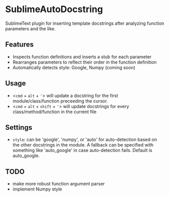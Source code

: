 SublimeAutoDocstring
====================

SublimeText plugin for inserting template docstrings after analyzing
function parameters and the like.

Features
--------
  - Inspects function definitions and inserts a stub for each parameter
  - Rearranges parameters to reflect their order in the function definition
  - Automatically detects style: Google, Numpy (coming soon)

Usage
-----
  - <`cmd` + `alt` + `'`> will update a docstring for the first module/class/function preceeding the cursor.
  - <`cmd` + `alt` + `shift` + `'`> will update docstrings for every class/method/function in the current file

Settings
--------

  - `style`: can be 'google', 'numpy', or 'auto' for auto-detection based on the other docstrings in the module. A fallback can be specified with something like 'auto_google' in case auto-detection fails. Default is auto_google.

TODO
----
  - make more robust function argument parser
  - implement Numpy style
